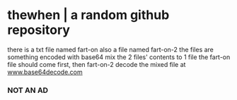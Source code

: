 # thewhen | a random github repository


there is a txt file named fart-on
also a file named fart-on-2
the files are something encoded with base64
mix the 2 files' contents to 1 file
the fart-on file should come first, then fart-on-2 
decode the mixed file at www.base64decode.com


### NOT AN AD
